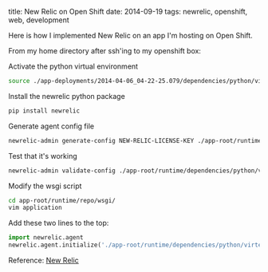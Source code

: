 title: New Relic on Open Shift
date: 2014-09-19
tags: newrelic, openshift, web, development

Here is how I implemented New Relic on an app I'm hosting on Open Shift.

From my home directory after ssh'ing to my openshift box:

Activate the python virtual environment

```bash
source ./app-deployments/2014-04-06_04-22-25.079/dependencies/python/virtenv/bin/activate
```

Install the newrelic python package

```bash
pip install newrelic
```

Generate agent config file

```bash
newrelic-admin generate-config NEW-RELIC-LICENSE-KEY ./app-root/runtime/dependencies/python/virtenv/lib/python2.7/site-packages/newrelic-2.30.0.27/newrelic/newrelic.ini
```

Test that it's working

```bash
newrelic-admin validate-config ./app-root/runtime/dependencies/python/virtenv/lib/python2.7/site-packages/newrelic-2.30.0.27/newrelic/newrelic.ini
```

Modify the wsgi script

```bash
cd app-root/runtime/repo/wsgi/
vim application
```

Add these two lines to the top:

```python
import newrelic.agent
newrelic.agent.initialize('./app-root/runtime/dependencies/python/virtenv/lib/python2.7/site-packages/newrelic-2.30.0.27/newrelic/newrelic.ini')
```

Reference:
[New Relic](https://docs.newrelic.com/docs/agents/python-agent/getting-started/python-agent-quick-start)
